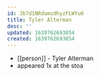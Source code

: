 ```yaml
---
id: Jb7d1NRdumsdhyzFLWYu6
title: Tyler Alterman
desc: ''
updated: 1639762693854
created: 1639762693854
---
```



- [[person]] - Tyler Alterman
- appeared 1x at the stoa

